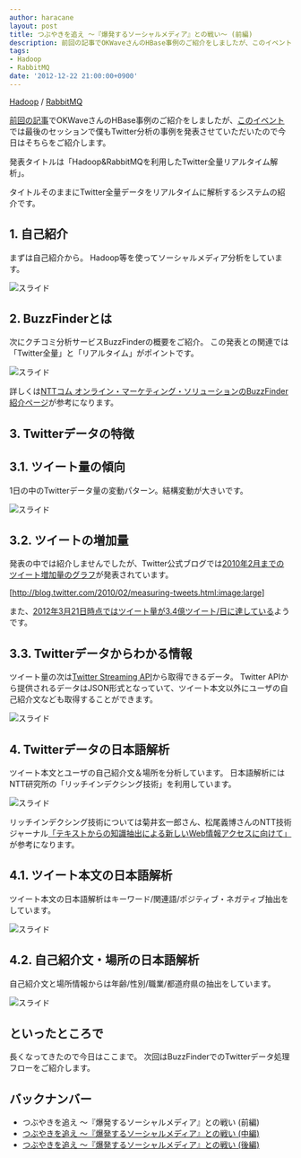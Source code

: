 ```yaml
---
author: haracane
layout: post
title: つぶやきを追え ～『爆発するソーシャルメディア』との戦い～ (前編)
description: 前回の記事でOKWaveさんのHBase事例のご紹介をしましたが、このイベントでは最後のセッションで僕もTwitter分析の事例を発表させていただいたので今日はそちらをご紹介します。
tags:
- Hadoop
- RabbitMQ
date: '2012-12-22 21:00:00+0900'
---
```

<!-- tag_links -->
[Hadoop](/tags/hadoop/) / [RabbitMQ](/tags/rabbitmq/)

<!-- content -->
[前回の記事](http://hatacomp.hateblo.jp/entry/dont-stop-hbase)でOKWaveさんのHBase事例のご紹介をしましたが、[このイベント](http://oss.nttdata.co.jp/hadoop/event/201212/)では最後のセッションで僕もTwitter分析の事例を発表させていただいたので今日はそちらをご紹介します。

発表タイトルは「Hadoop&RabbitMQを利用したTwitter全量リアルタイム解析」。

タイトルそのままにTwitter全量データをリアルタイムに解析するシステムの紹介です。

## 1. 自己紹介

まずは自己紹介から。
Hadoop等を使ってソーシャルメディア分析をしています。

![スライド](https://lh3.googleusercontent.com/-Fl28qPmhozA/UNUuQp9bGMI/AAAAAAAAAPU/Geswlp5a_zs/slide-01.png)

## 2. BuzzFinderとは

次にクチコミ分析サービスBuzzFinderの概要をご紹介。
この発表との関連では「Twitter全量」と「リアルタイム」がポイントです。

![スライド](https://lh4.googleusercontent.com/-akpPRO0biuc/UNUuRr1sgbI/AAAAAAAAAPc/Ptwd-Q0LQEQ/slide-04.png)

詳しくは[NTTコム オンライン・マーケティング・ソリューションのBuzzFinder紹介ページ](http://www.nttcoms.com/service/buzzfinder.html)が参考になります。

## 3. Twitterデータの特徴

## 3.1. ツイート量の傾向

1日の中のTwitterデータ量の変動パターン。結構変動が大きいです。

![スライド](https://lh5.googleusercontent.com/--lzREdJymqs/UNUuSNVH5qI/AAAAAAAAAPg/aVzCGIs5K98/slide-06.png)

## 3.2. ツイートの増加量

発表の中では紹介しませんでしたが、Twitter公式ブログでは[2010年2月までのツイート増加量のグラフ](http://blog.twitter.com/2010/02/measuring-tweets.html)が発表されています。

[http://blog.twitter.com/2010/02/measuring-tweets.html:image:large]

また、[2012年3月21日時点ではツイート量が3.4億ツイート/日に達している](http://blog.twitter.com/2012/03/twitter-turns-six.html)ようです。

## 3.3. Twitterデータからわかる情報

ツイート量の次は[Twitter Streaming API](https://dev.twitter.com/docs/streaming-apis)から取得できるデータ。
Twitter APIから提供されるデータはJSON形式となっていて、ツイート本文以外にユーザの自己紹介文なども取得することができます。

![スライド](https://lh3.googleusercontent.com/-KGTOyFsLWE4/UNUuSozLDuI/AAAAAAAAAPw/04Q4bBj2Vyk/slide-07.png)

## 4. Twitterデータの日本語解析

ツイート本文とユーザの自己紹介文＆場所を分析しています。
日本語解析にはNTT研究所の「リッチインデクシング技術」を利用しています。

![スライド](https://lh4.googleusercontent.com/-4QrwPKlaN80/UNUuTLf2NII/AAAAAAAAAP8/LV5X81TpfH0/slide-09.png)

リッチインデクシング技術については菊井玄一郎さん、松尾義博さんのNTT技術ジャーナル[「テキストからの知識抽出による新しいWeb情報アクセスに向けて」](http://www.ntt.co.jp/journal/0806/files/jn200806008.pdf)が参考になります。

## 4.1. ツイート本文の日本語解析

ツイート本文の日本語解析はキーワード/関連語/ポジティブ・ネガティブ抽出をしています。

![スライド](https://lh5.googleusercontent.com/-MycJxEOmrbA/UNUuTaeyDVI/AAAAAAAAAQY/R8JZLL2DICU/slide-10.png)

## 4.2. 自己紹介文・場所の日本語解析

自己紹介文と場所情報からは年齢/性別/職業/都道府県の抽出をしています。

![スライド](https://lh3.googleusercontent.com/-AwqG3ynWeF0/UNUuTiUnDRI/AAAAAAAAAQI/lFQ7clyGQas/slide-11.png)

## といったところで

長くなってきたので今日はここまで。
次回はBuzzFinderでのTwitterデータ処理フローをご紹介します。

## バックナンバー

- つぶやきを追え ～『爆発するソーシャルメディア』との戦い (前編)
- [つぶやきを追え ～『爆発するソーシャルメディア』との戦い (中編)](/2012/12/23/fight-against-socialmedia-2)
- [つぶやきを追え ～『爆発するソーシャルメディア』との戦い (後編)](/2012/12/31/fight-against-socialmedia-3)

